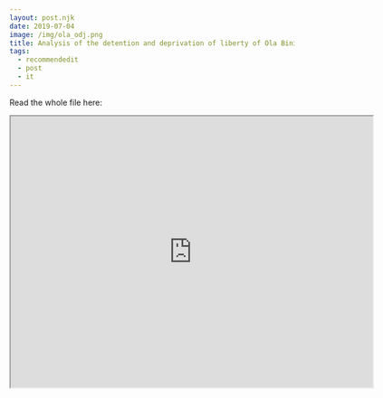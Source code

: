 ```yaml
---
layout: post.njk
date: 2019-07-04
image: /img/ola_odj.png
title: Analysis of the detention and deprivation of liberty of Ola Bini by the Observatorio de Derechos y Justicia
tags:
  - recommendedit
  - post
  - it
---
```


Read the whole file here:
<iframe src="https://drive.google.com/file/d/1HuoYJG6rXCx752oPh05fi9237L97j3bw/preview" width="640" height="480"></iframe>
